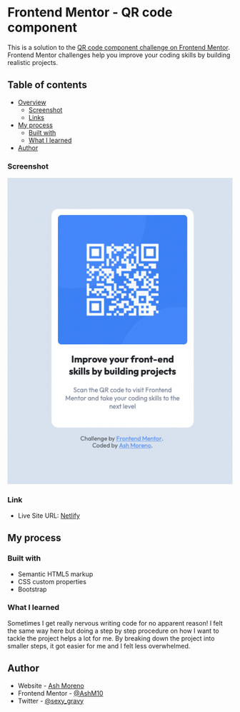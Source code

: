 # Frontend Mentor - QR code component

This is a solution to the [QR code component challenge on Frontend Mentor](https://www.frontendmentor.io/challenges/qr-code-component-iux_sIO_H).
Frontend Mentor challenges help you improve your coding skills by building realistic projects.

## Table of contents

- [Overview](#overview)
  - [Screenshot](#screenshot)
  - [Links](#links)
- [My process](#my-process)
  - [Built with](#built-with)
  - [What I learned](#what-i-learned)
- [Author](#author)

### Screenshot

![](images/qr.jpg)

### Link

- Live Site URL: [Netlify](https://qr-code-ashmoreno.netlify.app)

## My process

### Built with

- Semantic HTML5 markup
- CSS custom properties
- Bootstrap

### What I learned

Sometimes I get really nervous writing code for no apparent reason!
I felt the same way here but doing a step by step procedure on how I want to tackle the project helps a lot for me.
By breaking down the project into smaller steps, it got easier for me and I felt less overwhelmed.

## Author

- Website - [Ash Moreno](https://www.ashmoreno.dev)
- Frontend Mentor - [@AshM10](https://www.frontendmentor.io/profile/AshM10)
- Twitter - [@sexy_gravy](https://twitter.com/sexy_gravy)
